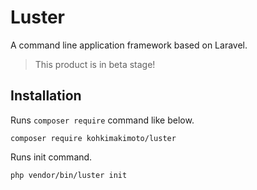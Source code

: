 # Luster

A command line application framework based on Laravel.

> This product is in beta stage!

## Installation

Runs `composer require` command like below.

```
composer require kohkimakimoto/luster
```

Runs init command.

```
php vendor/bin/luster init
```
